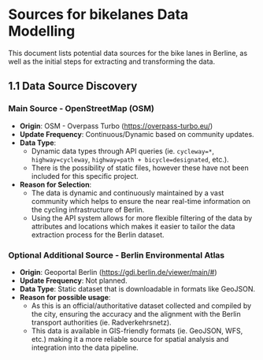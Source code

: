 # Sources for bikelanes Data Modelling

This document lists potential data sources for the bike lanes in Berline, as well as the initial steps for extracting and transforming the data. 

## 1.1 Data Source Discovery 
### Main Source - OpenStreetMap (OSM)

- **Origin**: OSM - Overpass Turbo (https://overpass-turbo.eu/)
- **Update Frequency**: Continuous/Dynamic based on community updates.
- **Data Type**:
   - Dynamic data types through API queries (ie. `cycleway=*`, `highway=cycleway`, `highway=path + bicycle=designated`, etc.).
   - There is the possibility of static files, however these have not been included for this specific project.
- **Reason for Selection**:
  - The data is dynamic and continuously maintained by a vast community which helps to ensure the near real-time information on the cycling infrastructure of Berlin.
  - Using the API system allows for more flexible filtering of the data by attributes and locations which makes it easier to tailor the data extraction process for the Berlin dataset.

### Optional Additional Source - Berlin Environmental Atlas

- **Origin**: Geoportal Berlin (https://gdi.berlin.de/viewer/main/#)
- **Update Frequency**: Not planned.
- **Data Type**: Static dataset that is downloadable in formats like GeoJSON.
- **Reason for possible usage**:
     - As this is an official/authoritative dataset collected and compiled by the city, ensuring the accuracy and the alignment with the Berlin transport authorities (ie. Radverkehrsnetz).
     - This data is available in GIS-friendly formats (ie. GeoJSON, WFS, etc.) making it a more reliable source for spatial analysis and integration into the data pipeline.   

